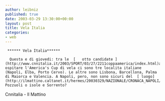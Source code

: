 ```yaml
---
author: leibniz
published: true
date: 2003-03-29 13:30:00+00:00
layout: post
title: Vela Italia
categories:
- web
---
```


	 ****** Vela Italia******
	
	  Questa e di giovedi: tra le  [   otto candidate ](http://www.cnnitalia.it/2003/SPORT/03/27/2211coppaamerica/index.html)ad ospitare l'America's Cup di vela ci sono tre localita italiane (Napoli, Elba, Porto Cervo). Le altre sono Lisbona, Barcellona, Palma di Maiorca e Valencia. A Napoli, pero, non sono sicuri del  [ luogo](http://ilmattino.caltanet.it/hermes/20030329/NAZIONALE/CRONACA_NAPOLI/GIOVA.htm): Pozzuoli o isole e Sorrento?
  Cnnitalia - Il Mattino